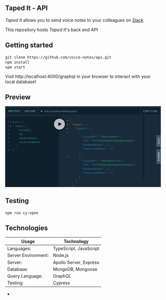 ## Taped It - API

_Taped It_ allows you to send voice notes to your colleagues on [Slack](https://slack.com)

This repository hosts _Taped It_'s back end API

## Getting started

```
git clone https://github.com/voice-notes/api.git
npm install
npm start
```

Visit http://localhost:4000/graphql in your browser to interact with your local database!

## Preview

<img src="./img/PlaygroundNotesPreview.png">

## Testing

```
npm run cy:open
```

## Technologies

| Usage               | Technology             |
| ------------------- | ---------------------- |
| Languages:          | TypeScript, JavaScript |
| Server Environment: | Node.js                |
| Server:             | Apollo Server, Express |
| Database:           | MongoDB, Mongoose      |
| Query Language:     | GraphQL                |
| Testing:            | Cypress                |

-
